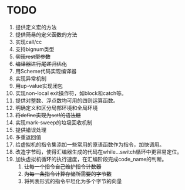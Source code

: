 # TODO

1. 提供定义宏的方法
2. <del>提供简易的定义函数的方法</del>
3. 实现call/cc
4. 支持bignum类型
5. <del>实现rest型参数</del>
6. <del>编译器进行尾递归优化</del>
7. 用Scheme代码实现编译器
8. 实现异常机制
9. 用up-value实现闭包
10. 实现non-local exit操作符，如block和catch等。
11. 提供对整数、浮点数均可用的四则运算函数。
12. 明确定义和区分局部环境和全局环境
13. <del>将define实现为set!的语法糖</del>
14. 实现mark-sweep的垃圾回收机制
15. 提供错误处理
16. 多重返回值
17. 给虚拟机的指令集添加一些常用的原语函数作为指令，加快调用。
18. 改造字节码，使得汇编器生成的代码在while...switch循环中更容易定位。
19. 加快虚拟机循环的执行速度，在汇编阶段完成code_name的判断。
    1. <del>让每一个指令自己维护指令计数器</del>
    3. <del>为每一条指令计算存储所需要的字节数</del>
    2. 将列表形式的指令平坦化为多个字节的向量

